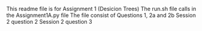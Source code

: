 This readme file is for Assignment 1 (Desicion Trees)
The run.sh file calls in the Assignment1A.py file
The file consist of Questions 1, 2a and 2b
Session 2 question 2
Session 2 question 3
